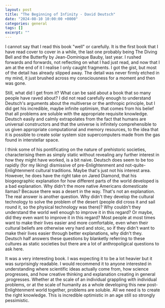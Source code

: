 ```yaml
---
layout: post
title: "The Beginning of Infinity - David Deutsch"
date: "2024-08-10 10:00:00 +0000"
categories: general
tags: []
excerpt: ""
---
```


I cannot say that I read this book "well" or carefully. It is the first book that I have read cover to cover in a while, the last one probably being The Diving Bell and the Butterfly by Jean-Dominique Bauby, last year. I rushed forwards and forwards, not reflecting on what I had just read, and now that I am at the end of it I realise I only caught fragments. I got the gist, but most of the detail has already slipped away. The detail was never firmly etched in my mind, it just brushed across my consciousness for a moment and then was gone.

Still, what did I get from it? What can be said about a book that so many people have raved about? I did not read carefully enough to understand Deutsch's arguments about the multiverse or the anthropic principle, but I did get his incredible, maybe infinite optimism, that comes from his belief that all problems are soluble with the appropriate requisite knowledge. Deutsch easily and calmly extrapolates from the fact that humans are universal constructors and that the universe is infinitely comprehensible to us given appropriate computational and memory resources, to the idea that it is possible to create solar system size supercomputers made from the gas found in interstellar space.

I think some of his pontificating on the nature of prehistoric societies, characterising them as simply static without revealing any further interest in how they might have worked, is a bit naive. Deutsch does seem to be too rapidly (for my liking) dismissive of pre-Enlightenment and not-quite-Enlightenment cultural traditions. Maybe that's just not his interest area. However, he does have the right take on Jared Diamond, that his biogeographic explanation for how different parts of the world developed is a bad explanation. Why didn't the more native Americans domesticate llamas? Because there was a desert in the way. That's not an explanation. The real answer is another question. Why didn't they develop the cultural technology to solve the problem of the desert (people did cross it and sail round it, so the physical technology was there)? Why couldn't they understand the world well enough to improve it in this regard? Or maybe, did they even want to improve it in this regard? Most people at most times want to make their lives easier and more comfortable, even when their cultural beliefs are otherwise very hard and stoic, so if they didn't want to make their lives easier through better explanations, why didn't they. Deutsch half answers these questions by blanketly referring to these cultures as static societies but there are a lot of anthropoligical questions to ask here.

It was a very interesting book. I was expecting it to be a lot heavier but it was surprisingly readable. I would recommend it to anyone interested in understanding where scientific ideas actually come from, how science progresses, and how creative thinking and explanation creating in general ,progresses. Whether at the scale of an individual grappling with individual problems, or at the scale of humanity as a whole developing this new post-Enlightenment world together, problems are soluble. All we need is to create the right knowledge. This is incredible optimistic in an age still so strongly pessimistic.
